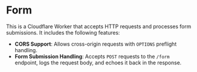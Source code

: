 # Form

This is a Cloudflare Worker that accepts HTTP requests and processes form submissions. It includes the following features:

- **CORS Support**: Allows cross-origin requests with `OPTIONS` preflight handling.
- **Form Submission Handling**: Accepts `POST` requests to the `/form` endpoint, logs the request body, and echoes it back in the response.